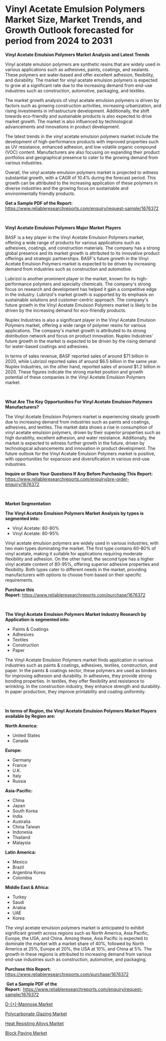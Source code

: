 <p><h1>Vinyl Acetate Emulsion Polymers Market Size, Market Trends, and Growth Outlook forecasted for period from 2024 to 2031</h1></p><p><strong>Vinyl Acetate Emulsion Polymers Market Analysis and Latest Trends</strong></p>
<p><p>Vinyl acetate emulsion polymers are synthetic resins that are widely used in various applications such as adhesives, paints, coatings, and sealants. These polymers are water-based and offer excellent adhesion, flexibility, and durability. The market for vinyl acetate emulsion polymers is expected to grow at a significant rate due to the increasing demand from end-use industries such as construction, automotive, packaging, and textiles.</p><p>The market growth analysis of vinyl acetate emulsion polymers is driven by factors such as growing construction activities, increasing urbanization, and rising investments in infrastructure development. Additionally, the shift towards eco-friendly and sustainable products is also expected to drive market growth. The market is also influenced by technological advancements and innovations in product development.</p><p>The latest trends in the vinyl acetate emulsion polymers market include the development of high-performance products with improved properties such as UV resistance, enhanced adhesion, and low volatile organic compound (VOC) content. Manufacturers are also focusing on expanding their product portfolios and geographical presence to cater to the growing demand from various industries.</p><p>Overall, the vinyl acetate emulsion polymers market is projected to witness substantial growth, with a CAGR of 10.4% during the forecast period. This growth can be attributed to the increasing application of these polymers in diverse industries and the growing focus on sustainable and environmentally friendly products.</p></p>
<p><strong>Get a Sample PDF of the Report:&nbsp;</strong> <a href="https://www.reliableresearchreports.com/enquiry/request-sample/1676372">https://www.reliableresearchreports.com/enquiry/request-sample/1676372</a></p>
<p>&nbsp;</p>
<p><strong>Vinyl Acetate Emulsion Polymers Major Market Players</strong></p>
<p><p>BASF is a key player in the Vinyl Acetate Emulsion Polymers market, offering a wide range of products for various applications such as adhesives, coatings, and construction materials. The company has a strong global presence and its market growth is attributed to its innovative product offerings and strategic partnerships. BASF's future growth in the Vinyl Acetate Emulsion Polymers market is expected to be driven by increasing demand from industries such as construction and automotive.</p><p>Lubrizol is another prominent player in the market, known for its high-performance polymers and specialty chemicals. The company's strong focus on research and development has helped it gain a competitive edge in the industry. Lubrizol's market growth is supported by its emphasis on sustainable solutions and customer-centric approach. The company's future growth in the Vinyl Acetate Emulsion Polymers market is likely to be driven by the increasing demand for eco-friendly products.</p><p>Nuplex Industries is also a significant player in the Vinyl Acetate Emulsion Polymers market, offering a wide range of polymer resins for various applications. The company's market growth is attributed to its strong distribution network and focus on product innovation. Nuplex Industries' future growth in the market is expected to be driven by the rising demand for water-based coatings and adhesives.</p><p>In terms of sales revenue, BASF reported sales of around $71 billion in 2020, while Lubrizol reported sales of around $6.5 billion in the same year. Nuplex Industries, on the other hand, reported sales of around $1.2 billion in 2020. These figures indicate the strong market position and growth potential of these companies in the Vinyl Acetate Emulsion Polymers market.</p></p>
<p>&nbsp;</p>
<p><strong>What Are The Key Opportunities For Vinyl Acetate Emulsion Polymers Manufacturers?</strong></p>
<p><p>The Vinyl Acetate Emulsion Polymers market is experiencing steady growth due to increasing demand from industries such as paints and coatings, adhesives, and textiles. The market data shows a rise in consumption of vinyl acetate emulsion polymers, driven by their superior properties such as high durability, excellent adhesion, and water resistance. Additionally, the market is expected to witness further growth in the future, driven by technological advancements and innovation in product development. The future outlook for the Vinyl Acetate Emulsion Polymers market is positive, with opportunities for expansion and diversification in various end-use industries.</p></p>
<p><strong>Inquire or Share Your Questions If Any Before Purchasing This Report:</strong> <a href="https://www.reliableresearchreports.com/enquiry/pre-order-enquiry/1676372">https://www.reliableresearchreports.com/enquiry/pre-order-enquiry/1676372</a></p>
<p>&nbsp;</p>
<p><strong>Market Segmentation</strong></p>
<p><strong>The Vinyl Acetate Emulsion Polymers Market Analysis by types is segmented into:</strong></p>
<p><ul><li>Vinyl Acetate: 60-80%</li><li>Vinyl Acetate: 80-95%</li></ul></p>
<p><p>Vinyl acetate emulsion polymers are widely used in various industries, with two main types dominating the market. The first type contains 60-80% of vinyl acetate, making it suitable for applications requiring moderate flexibility and adhesion. On the other hand, the second type has a higher vinyl acetate content of 80-95%, offering superior adhesive properties and flexibility. Both types cater to different needs in the market, providing manufacturers with options to choose from based on their specific requirements.</p></p>
<p><strong>Purchase this Report:&nbsp;</strong><a href="https://www.reliableresearchreports.com/purchase/1676372">https://www.reliableresearchreports.com/purchase/1676372</a></p>
<p>&nbsp;</p>
<p><strong>The Vinyl Acetate Emulsion Polymers Market Industry Research by Application is segmented into:</strong></p>
<p><ul><li>Paints & Coatings</li><li>Adhesives</li><li>Textiles</li><li>Construction</li><li>Paper</li></ul></p>
<p><p>The Vinyl Acetate Emulsion Polymers market finds application in various industries such as paints & coatings, adhesives, textiles, construction, and paper. In the paints & coatings sector, these polymers are used as binders for improving adhesion and durability. In adhesives, they provide strong bonding properties. In textiles, they offer flexibility and resistance to wrinkling. In the construction industry, they enhance strength and durability. In paper production, they improve printability and coating uniformity.</p></p>
<p>&nbsp;</p>
<p><strong>In terms of Region, the Vinyl Acetate Emulsion Polymers Market Players available by Region are:</strong></p>
<p>
    <p> <strong> North America: </strong>
        <ul>
            <li>United States</li>
            <li>Canada</li>
        </ul>
        </p> 
    <p> <strong> Europe: </strong>
        <ul>
            <li>Germany</li>
            <li>France</li>
            <li>U.K.</li>
            <li>Italy</li>
            <li>Russia</li>
        </ul>
        </p> 
    <p> <strong> Asia-Pacific: </strong>
        <ul>
            <li>China</li>
            <li>Japan</li>
            <li>South Korea</li>
            <li>India</li>
            <li>Australia</li>
            <li>China Taiwan</li>
            <li>Indonesia</li>
            <li>Thailand</li>
            <li>Malaysia</li>
        </ul>
        </p> 
    <p> <strong> Latin America: </strong>
        <ul>
            <li>Mexico</li>
            <li>Brazil</li>
            <li>Argentina Korea</li>
            <li>Colombia</li>
        </ul>
        </p> 
    <p> <strong> Middle East & Africa: </strong>
        <ul>
            <li>Turkey</li>
            <li>Saudi</li>
            <li>Arabia</li>
            <li>UAE</li>
            <li>Korea</li>
        </ul>
    </p>
    </p>
<p><p>The vinyl acetate emulsion polymers market is anticipated to exhibit significant growth across regions such as North America, Asia Pacific, Europe, the USA, and China. Among these, Asia Pacific is expected to dominate the market with a market share of 40%, followed by North America at 25%, Europe at 20%, the USA at 10%, and China at 5%. The growth in these regions is attributed to increasing demand from various end-use industries such as construction, automotive, and packaging.</p></p>
<p><strong>Purchase this Report: </strong><a href="https://www.reliableresearchreports.com/purchase/1676372">https://www.reliableresearchreports.com/purchase/1676372</a></p>
<p>&nbsp;<strong>Get a Sample PDF of the Report:&nbsp;&nbsp;</strong><a href="https://www.reliableresearchreports.com/enquiry/request-sample/1676372">https://www.reliableresearchreports.com/enquiry/request-sample/1676372</a></p>
<p><strong></strong></p>
<p><p><a href="https://view.publitas.com/reportprime-1/d-mannose-market-size-growth-and-forecast-from-2023-2030/">D-(+)-Mannose Market</a></p><p><a href="https://github.com/mauripalmi/Market-Research-Report-List-2/blob/main/polycarbonate-glazing-market.md">Polycarbonate Glazing Market</a></p><p><a href="https://sudsy-motorcycle-bbc.notion.site/Heat-Resisting-Alloys-Market-with-the-goal-of-estimating-the-market-size-and-future-growth-potential-4e66fe0de5254b769e5c26da5c75be40">Heat Resisting Alloys Market</a></p><p><a href="https://github.com/nicoletavirag/Market-Research-Report-List-2/blob/main/block-paving-market.md">Block Paving Market</a></p></p>